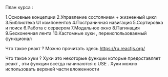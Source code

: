 План курса :

1.Основные концепции 
2.Управление состоянием + жизненный цикл
3.Библиотека UI компонентов 
4.Постраничная навигация 
5.Сортировка и поиск 
6.Работа с сервером 
7.Модальное окно 
8.Пагинация 
9.Бесконечная лента 
10.Кастомные хуки , переиспользоваемый функционал 



Что такое реакт ? 
Можно прочитать здесь  https://ru.reactjs.org/ 


Что такое хуки ?
Хуки это некоторые функции которые предоставляет реакт , эти функции всегда начинаются с USE . Хуки можно использовать верхней части вложенности 